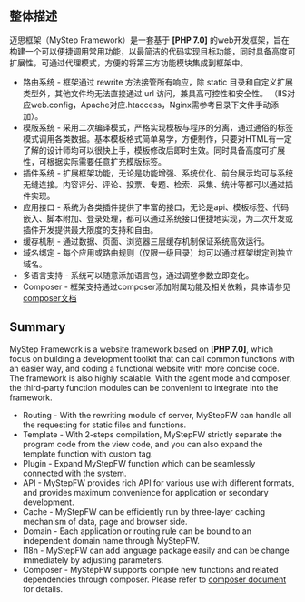 整体描述
--------
迈思框架（MyStep Framework）是一套基于 **[PHP 7.0]** 的web开发框架，旨在构建一个可以便捷调用常用功能，以最简洁的代码实现目标功能，同时具备高度可扩展性，可通过代理模式，方便的将第三方功能模块集成到框架中。
- 路由系统 - 框架通过 rewrite 方法接管所有响应，除 static 目录和自定义扩展类型外，其他文件均无法直接通过 url 访问，兼具高可控性和安全性。 （IIS对应web.config，Apache对应.htaccess，Nginx需参考目录下文件手动添加）。
- 模版系统 - 采用二次编译模式，严格实现模板与程序的分离，通过通俗的标签模式调用各类数据。基本模板格式简单易学，方便制作，只要对HTML有一定了解的设计师均可以很快上手，模板修改后即时生效。同时具备高度可扩展性，可根据实际需要任意扩充模版标签。
- 插件系统 - 扩展框架功能，无论是功能增强、系统优化、前台展示均可与系统无缝连接。内容评分、评论、投票、专题、检索、采集、统计等都可以通过插件实现。
- 应用接口 - 系统为各类插件提供了丰富的接口，无论是api、模板标签、代码嵌入、脚本附加、登录处理，都可以通过系统接口便捷地实现，为二次开发或插件开发提供最大限度的支持和自由。
- 缓存机制 - 通过数据、页面、浏览器三层缓存机制保证系统高效运行。
- 域名绑定 - 每个应用或路由规则（仅限一级目录）均可以通过框架绑定到独立域名。
- 多语言支持 - 系统可以随意添加语言包，通过调整参数立即变化。
- Composer - 框架支持通过composer添加附属功能及相关依赖，具体请参见[composer文档](https://docs.phpcomposer.com/00-intro.html "简介")

Summary
--------
MyStep Framework is a website framework based on **[PHP 7.0]**, which focus on building a development toolkit that can call common functions with an easier way, and coding a functional website with more concise code. The framework is also highly scalable. With the agent mode and composer, the third-party function modules can be convenient to integrate into the framework.
- Routing - With the rewriting module of server, MyStepFW can handle all the requesting for static files and functions.
- Template - With 2-steps compilation, MyStepFW strictly separate the program code from the view code, and you can also expand the template function with custom tag.
- Plugin - Expand MyStepFW function which can be seamlessly connected with the system. 
- API - MyStepFW provides rich API for various use with different formats, and provides maximum convenience for application or secondary development.
- Cache - MyStepFW can be efficiently run by three-layer caching mechanism of data, page and browser side.
- Domain - Each application or routing rule can be bound to an independent domain name through MyStepFW.
- I18n - MyStepFW can add language package easily and can be change immediately by adjusting parameters.
- Composer - MyStepFW supports compile new functions and related dependencies through composer. Please refer to [composer document](https://docs.phpcomposer.com/00-intro.html "Introduction") for details.

